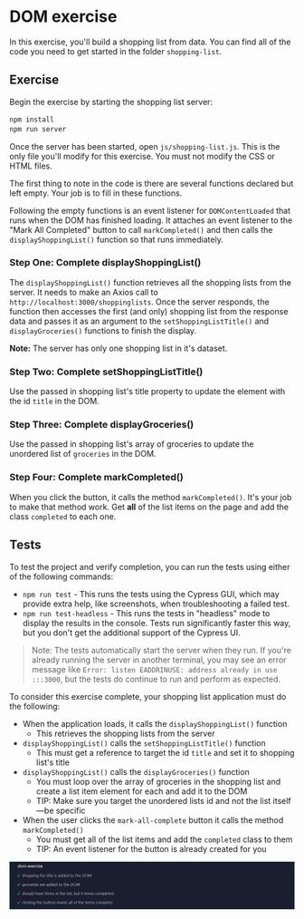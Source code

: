 # DOM exercise

In this exercise, you'll build a shopping list from data. You can find all of the code you need to get started in the folder `shopping-list`.

## Exercise

Begin the exercise by starting the shopping list server:

```bash
npm install
npm run server
```

Once the server has been started, open `js/shopping-list.js`. This is the only file you'll modify for this exercise. You must not modify the CSS or HTML files.

The first thing to note in the code is there are several functions declared but left empty. Your job is to fill in these functions.

Following the empty functions is an event listener for `DOMContentLoaded` that runs when the DOM has finished loading. It attaches an event listener to the "Mark All Completed" button to call `markCompleted()` and then calls the `displayShoppingList()` function so that runs immediately.

### Step One: Complete displayShoppingList()

The `displayShoppingList()` function retrieves all the shopping lists from the server. It needs to make an Axios call to `http://localhost:3000/shoppinglists`. Once the server responds, the function then accesses the first (and only) shopping list from the response data and passes it as an argument to the `setShoppingListTitle()` and `displayGroceries()` functions to finish the display.

**Note:** The server has only one shopping list in it's dataset.

### Step Two: Complete setShoppingListTitle()

Use the passed in shopping list's title property to update the element with the id `title` in the DOM.

### Step Three: Complete displayGroceries()

Use the passed in shopping list's array of groceries to update the unordered list of `groceries` in the DOM.

### Step Four: Complete markCompleted()

When you click the button, it calls the method `markCompleted()`. It's your job to make that method work. Get **all** of the list items on the page and add the class `completed` to each one.

## Tests

To test the project and verify completion, you can run the tests using either of the following commands:

* `npm run test` - This runs the tests using the Cypress GUI, which may provide extra help, like screenshots, when troubleshooting a failed test.
* `npm run test-headless` - This runs the tests in "headless" mode to display the results in the console. Tests run significantly faster this way, but you don't get the additional support of the Cypress UI.

> Note: The tests automatically start the server when they run. If you're already running the server in another terminal, you may see an error message like `Error: listen EADDRINUSE: address already in use :::3000`, but the tests do continue to run and perform as expected.

To consider this exercise complete, your shopping list application must do the following:

* When the application loads, it calls the `displayShoppingList()` function
    * This retrieves the shopping lists from the server
* `displayShoppingList()` calls the `setShoppingListTitle()` function
    * This must get a reference to target the id `title` and set it to shopping list's title
* `displayShoppingList()` calls the `displayGroceries()` function
    * You must loop over the array of groceries in the shopping list and create a list item element for each and add it to the DOM
    * TIP: Make sure you target the unordered lists id and not the list itself—be specific
* When the user clicks the `mark-all-complete` button it calls the method `markCompleted()`
    * You must get all of the list items and add the `completed` class to them
    * TIP: An event listener for the button is already created for you

![All Tests Passed](img/all-tests-passed.png)
